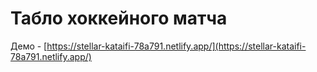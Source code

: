 # Табло хоккейного матча

Демо - [https://stellar-kataifi-78a791.netlify.app/](https://stellar-kataifi-78a791.netlify.app/)